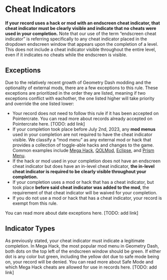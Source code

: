 # Cheat Indicators

**If your record uses a hack or mod with an endscreen cheat indicator, that cheat indicator must be clearly visible and indicate that no cheats were used in your completion.** Note that our use of the term “endscreen cheat indicator” is referring specifically to any cheat indicator placed in the dropdown endscreen window that appears upon the completion of a level. This does not include a cheat indicator visible throughout the entire level, even if it indicates no cheats while the endscreen is visible.

## Exceptions

Due to the relatively recent growth of Geometry Dash modding and the optionality of external mods, there are a few exceptions to this rule. These exceptions are prioritized in the order they are listed, meaning if two exceptions conflict with eachother, the one listed higher will take priority and override the one listed lower:

- Your record does not need to follow this rule if it has been accepted on Pointercrate. You can read more about records already accepted on Pointercrate here. [TODO: add link]
- If your completion took place before July 2nd, 2023, any **mod menus** used in your completion are not required to have the cheat indicator visible. We classify a “mod menu” as any external mod or hack that provides a collection of toggle-able hacks and changes to the game. Common examples include [Mega Hack](https://absolllute.com/store/mega_hack), [QOLMod](https://geode-sdk.org/mods/thesillydoggo.qolmod), [Eclipse](https://geode-sdk.org/mods/eclipse.eclipse-menu), and [Prism Menu](https://geode-sdk.org/mods/firee.prism).
- If the hack or mod used in your completion does not have an endscreen cheat indicator but does have an in-level cheat indicator, **the in-level cheat indicator is required to be clearly visible throughout your completion.**
- If your completion uses a mod or hack that has a cheat indicator, but took place **before said cheat indicator was added to the mod**, the requirement of that cheat indicator will be waived for your completion.
- If you do not use a mod or hack that has a cheat indicator, your record is exempt from this rule.

You can read more about date exceptions here. [TODO: add link]

## Indicator Types
As previously stated, your cheat indicator must indicate a legitimate completion. In Mega Hack, the most popular mod menu in Geometry Dash, both dots on the top left of the endscreen window should be green. If either dot is any color but green, including the yellow dot due to safe mode being on, your record will be denied. You can read more about Safe Mode and which Mega Hack cheats are allowed for use in records here. [TODO: add link]
